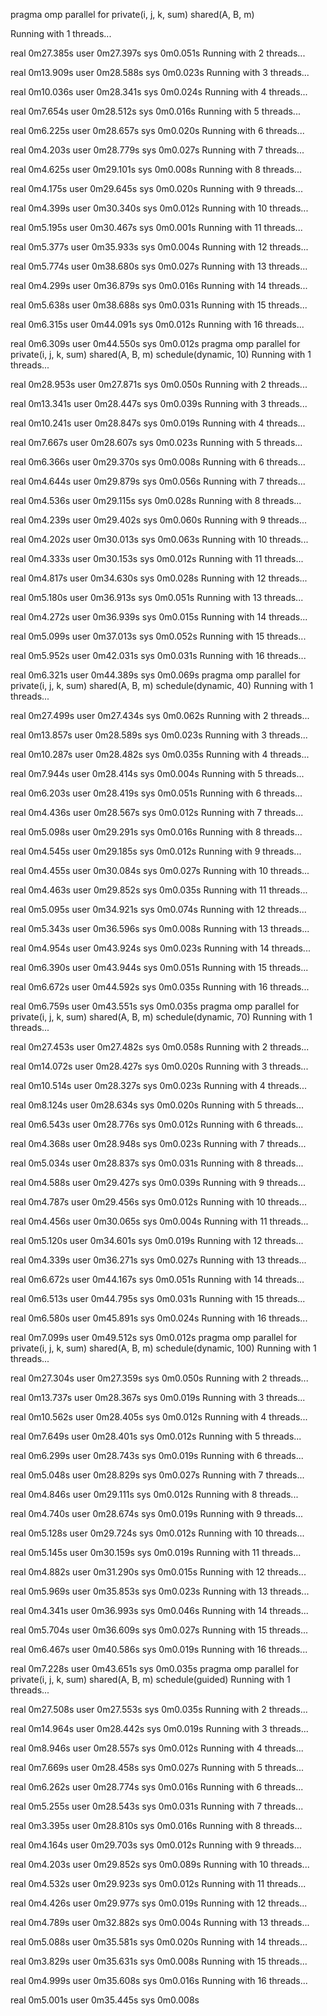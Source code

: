    pragma omp parallel for private(i, j, k, sum) shared(A, B, m)

Running with 1 threads...

real    0m27.385s
user    0m27.397s
sys     0m0.051s
Running with 2 threads...

real    0m13.909s
user    0m28.588s
sys     0m0.023s
Running with 3 threads...

real    0m10.036s
user    0m28.341s
sys     0m0.024s
Running with 4 threads...

real    0m7.654s
user    0m28.512s
sys     0m0.016s
Running with 5 threads...

real    0m6.225s
user    0m28.657s
sys     0m0.020s
Running with 6 threads...

real    0m4.203s
user    0m28.779s
sys     0m0.027s
Running with 7 threads...

real    0m4.625s
user    0m29.101s
sys     0m0.008s
Running with 8 threads...

real    0m4.175s
user    0m29.645s
sys     0m0.020s
Running with 9 threads...

real    0m4.399s
user    0m30.340s
sys     0m0.012s
Running with 10 threads...

real    0m5.195s
user    0m30.467s
sys     0m0.001s
Running with 11 threads...

real    0m5.377s
user    0m35.933s
sys     0m0.004s
Running with 12 threads...

real    0m5.774s
user    0m38.680s
sys     0m0.027s
Running with 13 threads...

real    0m4.299s
user    0m36.879s
sys     0m0.016s
Running with 14 threads...

real    0m5.638s
user    0m38.688s
sys     0m0.031s
Running with 15 threads...

real    0m6.315s
user    0m44.091s
sys     0m0.012s
Running with 16 threads...

real    0m6.309s
user    0m44.550s
sys     0m0.012s
   pragma omp parallel for private(i, j, k, sum) shared(A, B, m) schedule(dynamic, 10)
   Running with 1 threads...

real    0m28.953s
user    0m27.871s
sys     0m0.050s
Running with 2 threads...

real    0m13.341s
user    0m28.447s
sys     0m0.039s
Running with 3 threads...

real    0m10.241s
user    0m28.847s
sys     0m0.019s
Running with 4 threads...

real    0m7.667s
user    0m28.607s
sys     0m0.023s
Running with 5 threads...

real    0m6.366s
user    0m29.370s
sys     0m0.008s
Running with 6 threads...

real    0m4.644s
user    0m29.879s
sys     0m0.056s
Running with 7 threads...

real    0m4.536s
user    0m29.115s
sys     0m0.028s
Running with 8 threads...

real    0m4.239s
user    0m29.402s
sys     0m0.060s
Running with 9 threads...

real    0m4.202s
user    0m30.013s
sys     0m0.063s
Running with 10 threads...

real    0m4.333s
user    0m30.153s
sys     0m0.012s
Running with 11 threads...

real    0m4.817s
user    0m34.630s
sys     0m0.028s
Running with 12 threads...

real    0m5.180s
user    0m36.913s
sys     0m0.051s
Running with 13 threads...

real    0m4.272s
user    0m36.939s
sys     0m0.015s
Running with 14 threads...

real    0m5.099s
user    0m37.013s
sys     0m0.052s
Running with 15 threads...

real    0m5.952s
user    0m42.031s
sys     0m0.031s
Running with 16 threads...

real    0m6.321s
user    0m44.389s
sys     0m0.069s
   pragma omp parallel for private(i, j, k, sum) shared(A, B, m) schedule(dynamic, 40)
   Running with 1 threads...

real    0m27.499s
user    0m27.434s
sys     0m0.062s
Running with 2 threads...

real    0m13.857s
user    0m28.589s
sys     0m0.023s
Running with 3 threads...

real    0m10.287s
user    0m28.482s
sys     0m0.035s
Running with 4 threads...

real    0m7.944s
user    0m28.414s
sys     0m0.004s
Running with 5 threads...

real    0m6.203s
user    0m28.419s
sys     0m0.051s
Running with 6 threads...

real    0m4.436s
user    0m28.567s
sys     0m0.012s
Running with 7 threads...

real    0m5.098s
user    0m29.291s
sys     0m0.016s
Running with 8 threads...

real    0m4.545s
user    0m29.185s
sys     0m0.012s
Running with 9 threads...

real    0m4.455s
user    0m30.084s
sys     0m0.027s
Running with 10 threads...

real    0m4.463s
user    0m29.852s
sys     0m0.035s
Running with 11 threads...

real    0m5.095s
user    0m34.921s
sys     0m0.074s
Running with 12 threads...

real    0m5.343s
user    0m36.596s
sys     0m0.008s
Running with 13 threads...

real    0m4.954s
user    0m43.924s
sys     0m0.023s
Running with 14 threads...

real    0m6.390s
user    0m43.944s
sys     0m0.051s
Running with 15 threads...

real    0m6.672s
user    0m44.592s
sys     0m0.035s
Running with 16 threads...

real    0m6.759s
user    0m43.551s
sys     0m0.035s
   pragma omp parallel for private(i, j, k, sum) shared(A, B, m) schedule(dynamic, 70)
   Running with 1 threads...

real    0m27.453s
user    0m27.482s
sys     0m0.058s
Running with 2 threads...

real    0m14.072s
user    0m28.427s
sys     0m0.020s
Running with 3 threads...

real    0m10.514s
user    0m28.327s
sys     0m0.023s
Running with 4 threads...

real    0m8.124s
user    0m28.634s
sys     0m0.020s
Running with 5 threads...

real    0m6.543s
user    0m28.776s
sys     0m0.012s
Running with 6 threads...

real    0m4.368s
user    0m28.948s
sys     0m0.023s
Running with 7 threads...

real    0m5.034s
user    0m28.837s
sys     0m0.031s
Running with 8 threads...

real    0m4.588s
user    0m29.427s
sys     0m0.039s
Running with 9 threads...

real    0m4.787s
user    0m29.456s
sys     0m0.012s
Running with 10 threads...

real    0m4.456s
user    0m30.065s
sys     0m0.004s
Running with 11 threads...

real    0m5.120s
user    0m34.601s
sys     0m0.019s
Running with 12 threads...

real    0m4.339s
user    0m36.271s
sys     0m0.027s
Running with 13 threads...

real    0m6.672s
user    0m44.167s
sys     0m0.051s
Running with 14 threads...

real    0m6.513s
user    0m44.795s
sys     0m0.031s
Running with 15 threads...

real    0m6.580s
user    0m45.891s
sys     0m0.024s
Running with 16 threads...

real    0m7.099s
user    0m49.512s
sys     0m0.012s
   pragma omp parallel for private(i, j, k, sum) shared(A, B, m) schedule(dynamic, 100)
   Running with 1 threads...

real    0m27.304s
user    0m27.359s
sys     0m0.050s
Running with 2 threads...

real    0m13.737s
user    0m28.367s
sys     0m0.019s
Running with 3 threads...

real    0m10.562s
user    0m28.405s
sys     0m0.012s
Running with 4 threads...

real    0m7.649s
user    0m28.401s
sys     0m0.012s
Running with 5 threads...

real    0m6.299s
user    0m28.743s
sys     0m0.019s
Running with 6 threads...

real    0m5.048s
user    0m28.829s
sys     0m0.027s
Running with 7 threads...

real    0m4.846s
user    0m29.111s
sys     0m0.012s
Running with 8 threads...

real    0m4.740s
user    0m28.674s
sys     0m0.019s
Running with 9 threads...

real    0m5.128s
user    0m29.724s
sys     0m0.012s
Running with 10 threads...

real    0m5.145s
user    0m30.159s
sys     0m0.019s
Running with 11 threads...

real    0m4.882s
user    0m31.290s
sys     0m0.015s
Running with 12 threads...

real    0m5.969s
user    0m35.853s
sys     0m0.023s
Running with 13 threads...

real    0m4.341s
user    0m36.993s
sys     0m0.046s
Running with 14 threads...

real    0m5.704s
user    0m36.609s
sys     0m0.027s
Running with 15 threads...

real    0m6.467s
user    0m40.586s
sys     0m0.019s
Running with 16 threads...

real    0m7.228s
user    0m43.651s
sys     0m0.035s
   pragma omp parallel for private(i, j, k, sum) shared(A, B, m) schedule(guided)
   Running with 1 threads...

real    0m27.508s
user    0m27.553s
sys     0m0.035s
Running with 2 threads...

real    0m14.964s
user    0m28.442s
sys     0m0.019s
Running with 3 threads...

real    0m8.946s
user    0m28.557s
sys     0m0.012s
Running with 4 threads...

real    0m7.669s
user    0m28.458s
sys     0m0.027s
Running with 5 threads...

real    0m6.262s
user    0m28.774s
sys     0m0.016s
Running with 6 threads...

real    0m5.255s
user    0m28.543s
sys     0m0.031s
Running with 7 threads...

real    0m3.395s
user    0m28.810s
sys     0m0.016s
Running with 8 threads...

real    0m4.164s
user    0m29.703s
sys     0m0.012s
Running with 9 threads...

real    0m4.203s
user    0m29.852s
sys     0m0.089s
Running with 10 threads...

real    0m4.532s
user    0m29.923s
sys     0m0.012s
Running with 11 threads...

real    0m4.426s
user    0m29.977s
sys     0m0.019s
Running with 12 threads...

real    0m4.789s
user    0m32.882s
sys     0m0.004s
Running with 13 threads...

real    0m5.088s
user    0m35.581s
sys     0m0.020s
Running with 14 threads...

real    0m3.829s
user    0m35.631s
sys     0m0.008s
Running with 15 threads...

real    0m4.999s
user    0m35.608s
sys     0m0.016s
Running with 16 threads...

real    0m5.001s
user    0m35.445s
sys     0m0.008s